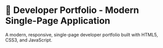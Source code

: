 # 🚀 Developer Portfolio - Modern Single-Page Application

A modern, responsive, single-page developer portfolio built with HTML5, CSS3, and JavaScript.
